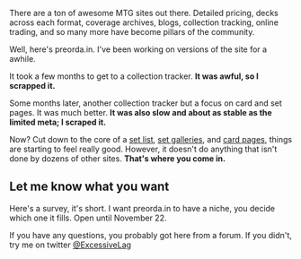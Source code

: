 There are a ton of awesome MTG sites out there. Detailed pricing, decks across each format, coverage archives, blogs, collection tracking, online trading, and so many more have become pillars of the community.

Well, here's preorda.in. I've been working on versions of the site for a awhile.

It took a few months to get to a collection tracker. **It was awful, so I scrapped it.**

Some months later, another collection tracker but a focus on card and set pages. It was much better. **It was also slow and about as stable as the limited meta; I scraped it.**

Now? Cut down to the core of a [set list](https://preorda.in/sets), [set galleries](https://preorda.in/set/Battle%20for%20Zendikar), and [card pages](https://preorda.in/card/Cryptic%20Command), things are starting to feel really good. However, it doesn't do anything that isn't done by dozens of other sites. **That's where you come in.**

## Let me know what you want

Here's a survey, it's short. I want preorda.in to have a niche, you decide which one it fills. Open until November 22.

If you have any questions, you probably got here from a forum. If you didn't, try me on twitter [@ExcessiveLag](https://twitter.com/ExcessiveLag)
